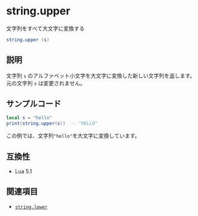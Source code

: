 # string.upper

文字列をすべて大文字に変換する

```lua
string.upper (s)
```

## 説明

文字列 `s` のアルファベット小文字を大文字に変換した新しい文字列を返します。元の文字列 `s` は変更されません。

## サンプルコード

```lua
local s = "hello"
print(string.upper(s))  -- "HELLO"
```

この例では、文字列`"hello"`を大文字に変換しています。

## 互換性

- Lua 5.1

## 関連項目

- [`string.lower`](lower.md)